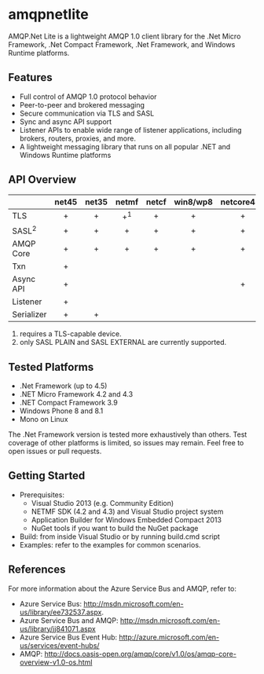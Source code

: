 # amqpnetlite
AMQP.Net Lite is a lightweight AMQP 1.0 client library for the .Net Micro Framework, .Net Compact Framework, .Net Framework, and Windows Runtime platforms.

## Features
* Full control of AMQP 1.0 protocol behavior 
* Peer-to-peer and brokered messaging 
* Secure communication via TLS and SASL 
* Sync and async API support 
* Listener APIs to enable wide range of listener applications, including brokers, routers, proxies, and more. 
* A lightweight messaging library that runs on all popular .NET and Windows Runtime platforms

## API Overview
|            | net45 | net35 | netmf | netcf | win8/wp8 | netcore451 |
|------------|:-----:|:-----:|:-----:|:-----:|:--------:|:----------:|
| TLS        |  +    |   +   |   +<sup>1</sup>  |   +   |    +     |     +      |
| SASL<sup>2</sup>      |  +    |   +   |   +   |   +   |    +     |     +      |
| AMQP Core  |  +    |   +   |   +   |   +   |    +     |     +      |
| Txn        |  +    |       |       |       |          |            |
| Async API  |  +    |       |       |       |          |     +      |
| Listener   |  +    |       |       |       |          |            |
| Serializer |  +    |   +   |       |       |          |            |

1. requires a TLS-capable device.
2. only SASL PLAIN and SASL EXTERNAL are currently supported.

## Tested Platforms
* .Net Framework (up to 4.5) 
* .NET Micro Framework 4.2 and 4.3 
* .NET Compact Framework 3.9
* Windows Phone 8 and 8.1
* Mono on Linux

The .Net Framework version is tested more exhaustively than others. Test coverage of other platforms is limited, so issues may remain. Feel free to open issues or pull requests.

## Getting Started
* Prerequisites:
  * Visual Studio 2013 (e.g. Community Edition)
  * NETMF SDK (4.2 and 4.3) and Visual Studio project system
  * Application Builder for Windows Embedded Compact 2013
  * NuGet tools if you want to build the NuGet package
* Build: from inside Visual Studio or by running build.cmd script
* Examples: refer to the examples for common scenarios.

## References
For more information about the Azure Service Bus and AMQP, refer to:
* Azure Service Bus:  http://msdn.microsoft.com/en-us/library/ee732537.aspx. 
* Azure Service Bus and AMQP:  http://msdn.microsoft.com/en-us/library/jj841071.aspx 
* Azure Service Bus Event Hub:  http://azure.microsoft.com/en-us/services/event-hubs/ 
* AMQP:  http://docs.oasis-open.org/amqp/core/v1.0/os/amqp-core-overview-v1.0-os.html

